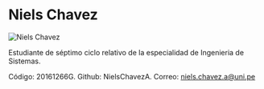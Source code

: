 # Niels Chavez

![Niels Chavez](https://github.com/williamvalenciaK/Grupo6-DBD/assets/145622183/222d0cca-a594-4ced-8675-39021eb475d7)

Estudiante de séptimo ciclo relativo de la especialidad de Ingenieria de Sistemas.

Código: 20161266G.
Github: NielsChavezA.
Correo: niels.chavez.a@uni.pe

